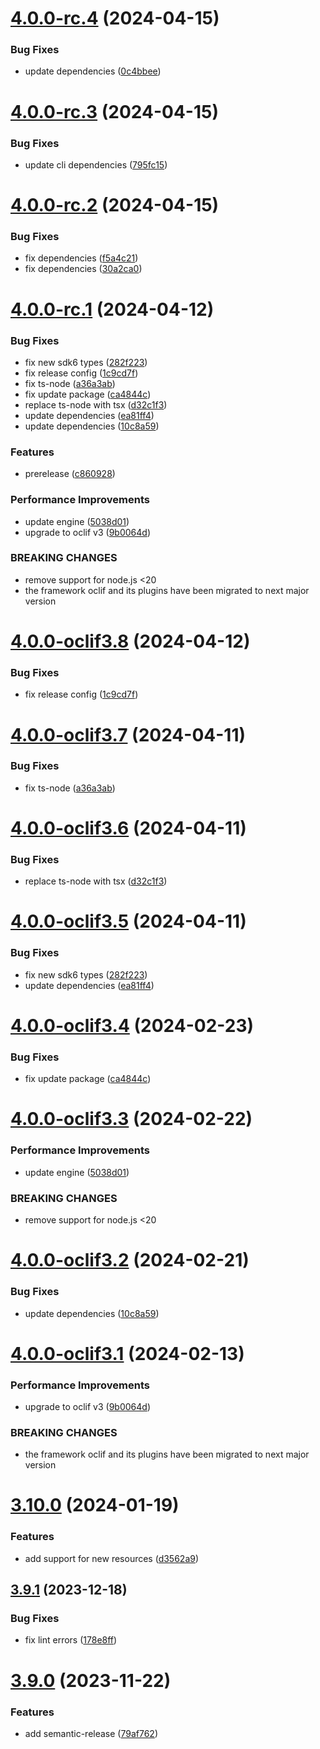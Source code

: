 # [4.0.0-rc.4](https://github.com/commercelayer/commercelayer-cli-plugin-imports/compare/v4.0.0-rc.3...v4.0.0-rc.4) (2024-04-15)


### Bug Fixes

* update dependencies ([0c4bbee](https://github.com/commercelayer/commercelayer-cli-plugin-imports/commit/0c4bbee304ccbb8adbb88d3b59a427c201c4232b))

# [4.0.0-rc.3](https://github.com/commercelayer/commercelayer-cli-plugin-imports/compare/v4.0.0-rc.2...v4.0.0-rc.3) (2024-04-15)


### Bug Fixes

* update cli dependencies ([795fc15](https://github.com/commercelayer/commercelayer-cli-plugin-imports/commit/795fc154b4c3bd6e907e650b30f2f8e6dd14510a))

# [4.0.0-rc.2](https://github.com/commercelayer/commercelayer-cli-plugin-imports/compare/v4.0.0-rc.1...v4.0.0-rc.2) (2024-04-15)


### Bug Fixes

* fix dependencies ([f5a4c21](https://github.com/commercelayer/commercelayer-cli-plugin-imports/commit/f5a4c216b5df2e89130e044c5d3cd484dde2bf11))
* fix dependencies ([30a2ca0](https://github.com/commercelayer/commercelayer-cli-plugin-imports/commit/30a2ca0e40c0bc13b27c2deced28fd2b25ffe4c4))

# [4.0.0-rc.1](https://github.com/commercelayer/commercelayer-cli-plugin-imports/compare/v3.10.0...v4.0.0-rc.1) (2024-04-12)


### Bug Fixes

* fix new sdk6 types ([282f223](https://github.com/commercelayer/commercelayer-cli-plugin-imports/commit/282f223e1e6dfc67690274c39dddcd0b808c9587))
* fix release config ([1c9cd7f](https://github.com/commercelayer/commercelayer-cli-plugin-imports/commit/1c9cd7f630dec6aaeb4d47c2fccd43bc24e18863))
* fix ts-node ([a36a3ab](https://github.com/commercelayer/commercelayer-cli-plugin-imports/commit/a36a3ab0b3cd8b81470d31dfb80db1335838b777))
* fix update package ([ca4844c](https://github.com/commercelayer/commercelayer-cli-plugin-imports/commit/ca4844c53e29610e5d0c9e7e0c8e158d2a30f9bc))
* replace ts-node with tsx ([d32c1f3](https://github.com/commercelayer/commercelayer-cli-plugin-imports/commit/d32c1f3aee91b45566d6e4f029b4fc59bb164361))
* update dependencies ([ea81ff4](https://github.com/commercelayer/commercelayer-cli-plugin-imports/commit/ea81ff4c3fcc8019d1bc2aaf2938b0c21ae7892c))
* update dependencies ([10c8a59](https://github.com/commercelayer/commercelayer-cli-plugin-imports/commit/10c8a59ed9865435405663e740c92895a9dc7d7f))


### Features

* prerelease ([c860928](https://github.com/commercelayer/commercelayer-cli-plugin-imports/commit/c8609288724b045a55842e7db1840cfc869de948))


### Performance Improvements

* update engine ([5038d01](https://github.com/commercelayer/commercelayer-cli-plugin-imports/commit/5038d0181ea251587e5eb3475fb320ab82b42c60))
* upgrade to oclif v3 ([9b0064d](https://github.com/commercelayer/commercelayer-cli-plugin-imports/commit/9b0064df604412fe476bbeb0d38e0ecab14d03d6))


### BREAKING CHANGES

* remove support for node.js <20
* the framework oclif and its plugins have been migrated to next major version

# [4.0.0-oclif3.8](https://github.com/commercelayer/commercelayer-cli-plugin-imports/compare/v4.0.0-oclif3.7...v4.0.0-oclif3.8) (2024-04-12)


### Bug Fixes

* fix release config ([1c9cd7f](https://github.com/commercelayer/commercelayer-cli-plugin-imports/commit/1c9cd7f630dec6aaeb4d47c2fccd43bc24e18863))

# [4.0.0-oclif3.7](https://github.com/commercelayer/commercelayer-cli-plugin-imports/compare/v4.0.0-oclif3.6...v4.0.0-oclif3.7) (2024-04-11)


### Bug Fixes

* fix ts-node ([a36a3ab](https://github.com/commercelayer/commercelayer-cli-plugin-imports/commit/a36a3ab0b3cd8b81470d31dfb80db1335838b777))

# [4.0.0-oclif3.6](https://github.com/commercelayer/commercelayer-cli-plugin-imports/compare/v4.0.0-oclif3.5...v4.0.0-oclif3.6) (2024-04-11)


### Bug Fixes

* replace ts-node with tsx ([d32c1f3](https://github.com/commercelayer/commercelayer-cli-plugin-imports/commit/d32c1f3aee91b45566d6e4f029b4fc59bb164361))

# [4.0.0-oclif3.5](https://github.com/commercelayer/commercelayer-cli-plugin-imports/compare/v4.0.0-oclif3.4...v4.0.0-oclif3.5) (2024-04-11)


### Bug Fixes

* fix new sdk6 types ([282f223](https://github.com/commercelayer/commercelayer-cli-plugin-imports/commit/282f223e1e6dfc67690274c39dddcd0b808c9587))
* update dependencies ([ea81ff4](https://github.com/commercelayer/commercelayer-cli-plugin-imports/commit/ea81ff4c3fcc8019d1bc2aaf2938b0c21ae7892c))

# [4.0.0-oclif3.4](https://github.com/commercelayer/commercelayer-cli-plugin-imports/compare/v4.0.0-oclif3.3...v4.0.0-oclif3.4) (2024-02-23)


### Bug Fixes

* fix update package ([ca4844c](https://github.com/commercelayer/commercelayer-cli-plugin-imports/commit/ca4844c53e29610e5d0c9e7e0c8e158d2a30f9bc))

# [4.0.0-oclif3.3](https://github.com/commercelayer/commercelayer-cli-plugin-imports/compare/v4.0.0-oclif3.2...v4.0.0-oclif3.3) (2024-02-22)


### Performance Improvements

* update engine ([5038d01](https://github.com/commercelayer/commercelayer-cli-plugin-imports/commit/5038d0181ea251587e5eb3475fb320ab82b42c60))


### BREAKING CHANGES

* remove support for node.js <20

# [4.0.0-oclif3.2](https://github.com/commercelayer/commercelayer-cli-plugin-imports/compare/v4.0.0-oclif3.1...v4.0.0-oclif3.2) (2024-02-21)


### Bug Fixes

* update dependencies ([10c8a59](https://github.com/commercelayer/commercelayer-cli-plugin-imports/commit/10c8a59ed9865435405663e740c92895a9dc7d7f))

# [4.0.0-oclif3.1](https://github.com/commercelayer/commercelayer-cli-plugin-imports/compare/v3.10.0...v4.0.0-oclif3.1) (2024-02-13)


### Performance Improvements

* upgrade to oclif v3 ([9b0064d](https://github.com/commercelayer/commercelayer-cli-plugin-imports/commit/9b0064df604412fe476bbeb0d38e0ecab14d03d6))


### BREAKING CHANGES

* the framework oclif and its plugins have been migrated to next major version

# [3.10.0](https://github.com/commercelayer/commercelayer-cli-plugin-imports/compare/v3.9.1...v3.10.0) (2024-01-19)


### Features

* add support for new resources ([d3562a9](https://github.com/commercelayer/commercelayer-cli-plugin-imports/commit/d3562a9859bee461bcf969bb6360a7a173897ad4))

## [3.9.1](https://github.com/commercelayer/commercelayer-cli-plugin-imports/compare/v3.9.0...v3.9.1) (2023-12-18)


### Bug Fixes

* fix lint errors ([178e8ff](https://github.com/commercelayer/commercelayer-cli-plugin-imports/commit/178e8fff1cdf0400cc87da4514d79ea0e67d824c))

# [3.9.0](https://github.com/commercelayer/commercelayer-cli-plugin-imports/compare/v3.8.0...v3.9.0) (2023-11-22)


### Features

* add semantic-release ([79af762](https://github.com/commercelayer/commercelayer-cli-plugin-imports/commit/79af7621981c39d65e897ff162d00a21ea9804f0))
